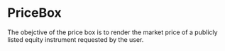 # PriceBox
The obejctive of the price box is to render the market price of a publicly listed equity instrument requested by the user. 
